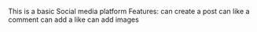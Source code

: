This is a basic Social media platform 
Features:
  can create a post
  can like a comment 
  can add a like
  can add images
